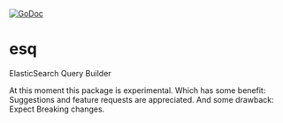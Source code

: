 [![GoDoc](https://godoc.org/github.com/zgiber/esq?status.svg)](https://godoc.org/github.com/zgiber/esq)
# esq
ElasticSearch Query Builder

At this moment this package is experimental. Which has some benefit: Suggestions and feature requests are appreciated. And some drawback: Expect Breaking changes.
